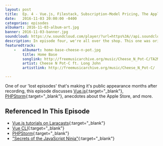 ```yaml
---
layout: post
title:  Ep. 4 - Vue.js, Filestack, Subscription-Model Pricing, The Apple Store, and Unit Testing
date:   2016-11-03 20:00:00 -0400
categories: episodes
albumart: 2016-11-03-album-art.jpg
banner: 2016-11-03-banner.jpg
soundcloud: https://w.soundcloud.com/player/?url=https%3A//api.soundcloud.com/tracks/291411827
description: In episode four, we're all over the shop. This one was originally recorded 4/21/2016 - so it's a "lost episode" in some ways! We talk about Vue.js, Filestack, PHPStorm & Subscription-model Pricing, the Apple Store, and a brief discussion of unit testing and where to start.
featuredtrack:
    -   albumart: home-base-cheese-n-pot.jpg
        title: Home Base
        songlink: http://freemusicarchive.org/music/Cheese_N_Pot-C/TA2MI_Presents_Cheese_N_Pot-C/01_-_Home_Base_Featuring_Long_John
        artist: Cheese N Pot-C ft. Long John
        artistlink: http://freemusicarchive.org/music/Cheese_N_Pot-C/

---
```


One of our 'lost episodes' that's making it's public appearance months after recording, this episode discusses [Vue.js](http://vuejs.org){:target="_blank"}, [PHPStorm](https://www.jetbrains.com/phpstorm/){:target="_blank"}, anecdotes about the Apple Store, and more.

## Referenced In This Episode

* [Vue.js tutorials on Laracasts](https://laracasts.com/search?q=vue.js&q-where=lessons){:target="_blank"}
* [Vue CLI](https://github.com/vuejs/vue-cli){:target="_blank"}
* [PHPStorm](https://www.jetbrains.com/phpstorm/){:target="_blank"}
* ["Secrets of the JavaScript Ninja"](https://www.amazon.com/gp/product/1617292850/ref=pd_sbs_14_t_0?ie=UTF8&psc=1&refRID=N3M57KC2MZC01ZHTNTK8){:target="_blank"}
